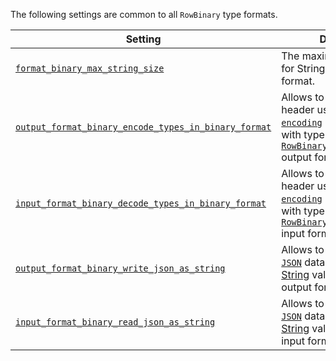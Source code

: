 <!-- Note: This snippet is reused in any file it is imported by -->

The following settings are common to all `RowBinary` type formats.

| Setting                                                                                                                                              | Description                                                                                                                                                                                                                                         | Default |
|------------------------------------------------------------------------------------------------------------------------------------------------------|-----------------------------------------------------------------------------------------------------------------------------------------------------------------------------------------------------------------------------------------------------|---------|
| [`format_binary_max_string_size`](/operations/settings/settings-formats.md/#format_binary_max_string_size)                                           | The maximum allowed size for String in RowBinary format.                                                                                                                                                                                          | `1GiB`  |
| [`output_format_binary_encode_types_in_binary_format`](/operations/settings/formats#input_format_binary_decode_types_in_binary_format) | Allows to write types in header using [`binary encoding`](/sql-reference/data-types/data-types-binary-encoding.md) instead of strings with type names in [`RowBinaryWithNamesAndTypes`](../RowBinaryWithNamesAndTypes.md) output format.  | `false` |
| [`input_format_binary_decode_types_in_binary_format`](/operations/settings/formats#input_format_binary_decode_types_in_binary_format)   | Allows to read types in header using [`binary encoding`](/sql-reference/data-types/data-types-binary-encoding.md) instead of strings with type names in [`RowBinaryWithNamesAndTypes`](../RowBinaryWithNamesAndTypes.md) input format.    | `false` |
| [`output_format_binary_write_json_as_string`](/operations/settings/settings-formats.md/#output_format_binary_write_json_as_string)                   | Allows to write values of the [`JSON`](/sql-reference/data-types/newjson.md) data type as `JSON` [String](/sql-reference/data-types/string.md) values in [`RowBinary`](../RowBinary.md) output format.                            | `false` |
| [`input_format_binary_read_json_as_string`](/operations/settings/settings-formats.md/#input_format_binary_read_json_as_string)                       | Allows to read values of the [`JSON`](/sql-reference/data-types/newjson.md) data type as `JSON` [String](/sql-reference/data-types/string.md) values in [`RowBinary`](../RowBinary.md) input format.                              | `false` |
